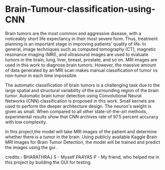 # Brain-Tumour-classification-using-CNN

Brain tumors are the most common and aggressive disease, with a noticeably short life expectancy 
in their most severe form. Thus, treatment planning is an important stage in improving patients' 
quality of life. In general, image techniques such as computed tomography (CT), magnetic 
resonance imaging (MRI), and ultrasound images are used to evaluate tumors in the brain, lung, 
liver, breast, prostate, and so on. MRI images are used in this work to diagnose brain tumors. 
However, the massive amount of data generated by an MRI scan makes manual classification of 
tumor vs non-tumor in each time impossible.

The automatic classification of brain tumors is a challenging task due to the large spatial and 
structural variability of the surrounding region of the brain tumor. Automatic brain tumor detection 
using Convolutional Neural Networks (CNN) classification is proposed in this work. Small kernels 
are used to perform the deeper architecture design. The neuron's weight is given as small. When 
compared to all other state-of-the-art methods, experimental results show that CNN archives rate 
of 97.5 percent accuracy with low complexity.


In this project,the model will take MRI images of the patient and determine whether there is a tumor in the brain. Using publicly available Kaggle 
Brain MRI Images for Brain Tumor Detection, the model will be trained and predict the images using the gui .

credits:- 
BHARATHRAJ S - Myself
PAAYAS P     - My friend, who helped me in this project by building the GUI for testing.
